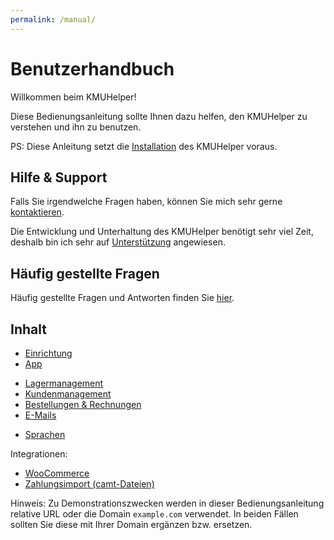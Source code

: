 ```yaml
---
permalink: /manual/
---
```


# Benutzerhandbuch

Willkommen beim KMUHelper!

Diese Bedienungsanleitung sollte Ihnen dazu helfen, den KMUHelper zu verstehen und ihn zu benutzen.

PS: Diese Anleitung setzt die [Installation](../installation.md) des KMUHelper voraus.

## Hilfe & Support

Falls Sie irgendwelche Fragen haben, können Sie mich sehr gerne [kontaktieren](<{{ site.kontakt_url }}>).

Die Entwicklung und Unterhaltung des KMUHelper benötigt sehr viel Zeit, deshalb bin ich sehr auf [Unterstützung](https://rafaelurben.ch/kmuhelper/unterstützen) angewiesen.

## Häufig gestellte Fragen

Häufig gestellte Fragen und Antworten finden Sie [hier](faq.md).

## Inhalt

- [Einrichtung](setup.md)
- [App](app.md)

<!-- List divider -->

- [Lagermanagement](storage.md)
- [Kundenmanagement](customers.md)
- [Bestellungen & Rechnungen](order-and-invoice.md)
- [E-Mails](emails.md)

<!-- List divider -->

- [Sprachen](languages.md)

Integrationen:

- [WooCommerce](integrations/woocommerce.md)
- [Zahlungsimport (camt-Dateien)](integrations/paymentimport.md)

Hinweis: Zu Demonstrationszwecken werden in dieser Bedienungsanleitung relative URL oder die Domain `example.com` verwendet. In beiden Fällen sollten Sie diese mit Ihrer Domain ergänzen bzw. ersetzen.
